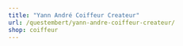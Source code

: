 ```yaml
---
title: "Yann André Coiffeur Createur"
url: /questembert/yann-andre-coiffeur-createur/
shop: coiffeur
---
```

